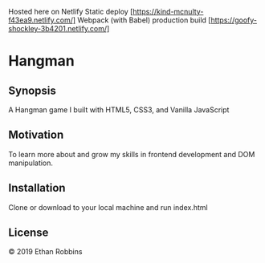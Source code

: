 
Hosted here on Netlify
Static deploy [https://kind-mcnulty-f43ea9.netlify.com/]
Webpack (with Babel) production build [https://goofy-shockley-3b4201.netlify.com/]
# Hangman
## Synopsis

A Hangman game I  built with HTML5, CSS3, and Vanilla JavaScript

## Motivation

To learn more about and grow my skills in frontend development and DOM manipulation. 

## Installation

Clone or download to your local machine and run index.html


## License

&copy; 2019 Ethan Robbins
